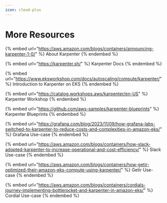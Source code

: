 ```yaml
---
icon: cloud-plus
---
```


# More Resources

{% embed url="https://aws.amazon.com/blogs/containers/announcing-karpenter-1-0/" %}
About Karpenter
{% endembed %}

{% embed url="https://karpenter.sh/" %}
Karpenter Docs
{% endembed %}

{% embed url="https://www.eksworkshop.com/docs/autoscaling/compute/karpenter/" %}
Introduction to Karpenter on EKS
{% endembed %}

{% embed url="https://catalog.workshops.aws/karpenter/en-US" %}
Karpenter Workshop
{% endembed %}

{% embed url="https://github.com/aws-samples/karpenter-blueprints" %}
Karpenter Blueprints
{% endembed %}

{% embed url="https://grafana.com/blog/2023/11/09/how-grafana-labs-switched-to-karpenter-to-reduce-costs-and-complexities-in-amazon-eks/" %}
Grafana Use-case
{% endembed %}

{% embed url="https://aws.amazon.com/blogs/containers/how-slack-adopted-karpenter-to-increase-operational-and-cost-efficiency/" %}
Slack Use-case
{% endembed %}

{% embed url="https://aws.amazon.com/blogs/containers/how-getir-optimized-their-amazon-eks-compute-using-karpenter/" %}
Getir Use-case
{% endembed %}

{% embed url="https://aws.amazon.com/blogs/containers/cordials-journey-implementing-bottlerocket-and-karpenter-in-amazon-eks/" %}
Cordial Use-case
{% endembed %}


